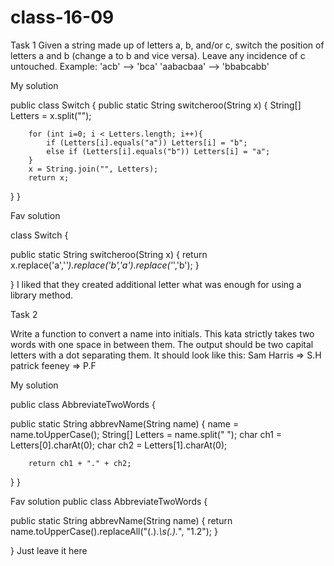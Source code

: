 # class-16-09
Task 1
Given a string made up of letters a, b, and/or c, switch the position of letters a and b (change a to b and vice versa). Leave any incidence of c untouched.
Example:
'acb' --> 'bca'
'aabacbaa' --> 'bbabcabb'

My solution

public class Switch {
  public static String switcheroo(String x) {
    String[] Letters = x.split("");

        for (int i=0; i < Letters.length; i++){
            if (Letters[i].equals("a")) Letters[i] = "b";
            else if (Letters[i].equals("b")) Letters[i] = "a";
        }
        x = String.join("", Letters);
        return x;
  }
}

Fav solution

class Switch {
  
  public static String switcheroo(String x) {
    return x.replace('a','_').replace('b','a').replace('_','b');
  }
  
}
I liked that they created additional letter what was enough for using a library method.

Task 2

Write a function to convert a name into initials. This kata strictly takes two words with one space in between them.
The output should be two capital letters with a dot separating them.
It should look like this:
Sam Harris => S.H
patrick feeney => P.F

My solution

public class AbbreviateTwoWords {

  public static String abbrevName(String name) {
        name = name.toUpperCase();
        String[] Letters = name.split(" ");
        char ch1 = Letters[0].charAt(0);
        char ch2 = Letters[1].charAt(0);

        return ch1 + "." + ch2;
  }
}


Fav solution
public class AbbreviateTwoWords {

  public static String abbrevName(String name) {
    return name.toUpperCase().replaceAll("(.).*\\s(.).*", "$1.$2");
  }
  
}
Just leave it here
